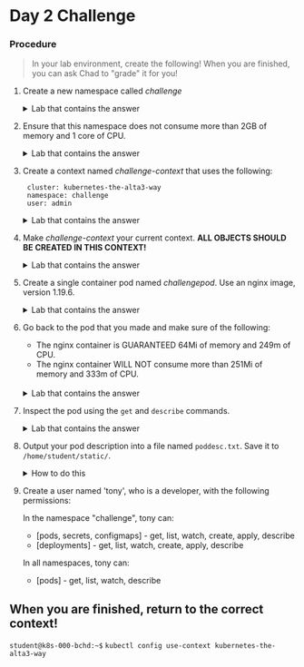 # Day 2 Challenge

### Procedure
> In your lab environment, create the following! When you are finished, you can ask Chad to "grade" it for you!

1. Create a new namespace called *challenge*
    <br>
    <details><summary>Lab that contains the answer</summary>
    See Lab 11
    </details>
    
0. Ensure that this namespace does not consume more than 2GB of memory and 1 core of CPU.
    <br>
    <details><summary>Lab that contains the answer</summary>
    See Lab 11
    </details>
    
0. Create a context named *challenge-context* that uses the following:

        cluster: kubernetes-the-alta3-way
        namespace: challenge
        user: admin

    <details><summary>Lab that contains the answer</summary>
    See Lab 12
    </details>
    
0. Make *challenge-context* your current context. **ALL OBJECTS SHOULD BE CREATED IN THIS CONTEXT!**
    <br>
    <details><summary>Lab that contains the answer</summary>
    See Lab 12
    </details>   

0. Create a single container pod named *challengepod*. Use an nginx image, version 1.19.6.
    <br>
    <details><summary>Lab that contains the answer</summary>
    See Lab 16
    </details>
    
0. Go back to the pod that you made and make sure of the following:
   - The nginx container is GUARANTEED 64Mi of memory and 249m of CPU.
   - The nginx container WILL NOT consume more than 251Mi of memory and 333m of CPU.
    <br>
    <details><summary>Lab that contains the answer</summary>
    See Lab 17
    </details>   
            
0. Inspect the pod using the `get` and `describe` commands.
    <br>
    <details><summary>Lab that contains the answer</summary>
    See Labs 14 and 15
    </details>
    
0. Output your pod description into a file named `poddesc.txt`. Save it to `/home/student/static/`.
    <br>
    <details><summary>How to do this</summary>
    
    `kubectl describe pod challengepod > ~/home/student/static/poddesc.txt`
    
    </details>

0. Create a user named 'tony', who is a developer, with the following permissions:

    In the namespace "challenge", tony can:

    - [pods, secrets, configmaps] - get, list, watch, create, apply, describe
    - [deployments] - get, list, watch, create, apply, describe

    In all namespaces, tony can:

    - [pods] - get, list, watch, describe

## When you are finished, return to the correct context!

`student@k8s-000-bchd:~$` `kubectl config use-context kubernetes-the-alta3-way`
